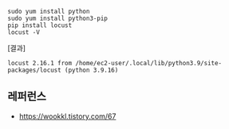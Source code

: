 ```
sudo yum install python
sudo yum install python3-pip
pip install locust
locust -V
```

[결과]
```
locust 2.16.1 from /home/ec2-user/.local/lib/python3.9/site-packages/locust (python 3.9.16)
```



## 레퍼런스 ##

* https://wookkl.tistory.com/67
